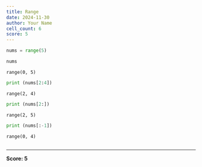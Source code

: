 ```yaml
---
title: Range
date: 2024-11-30
author: Your Name
cell_count: 6
score: 5
---
```


```python
nums = range(5) 
```


```python
nums
```




    range(0, 5)




```python
print (nums[2:4])
```

    range(2, 4)



```python
print (nums[2:])
```

    range(2, 5)



```python
print (nums[:-1]) 
```

    range(0, 4)



```python

```


---
**Score: 5**

